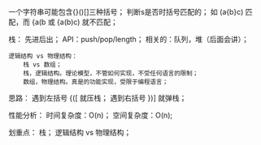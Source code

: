 一个字符串可能包含{}()[]三种括号；
判断s是否时括号匹配的；
如 (a{b}c) 匹配，而 {a(b 或 {a(b)c) 就不匹配；

栈：
    先进后出；
    API：push/pop/length；
    相关的：队列，堆（后面会讲）；

    逻辑结构 vs 物理结构：
        栈 vs 数组；
        栈，逻辑结构。理论模型，不管如何实现，不受任何语言的限制；
        数组，物理结构。真是的功能实现，受限于编程语言；

思路：
    遇到左括号 {([ 就压栈；
    遇到右括号 })] 就弹栈；

性能分析：
    时间复杂度：O(n)；
    空间复杂度：O(n);

划重点：
    栈；
    逻辑结构 vs 物理结构；